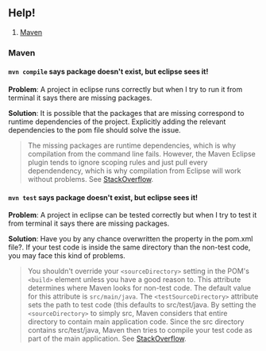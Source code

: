 ## Help!
1. [Maven](#maven)

<a name="maven"></a>
### Maven

#### `mvn compile` says package doesn't exist, but eclipse sees it!


**Problem**: A project in eclipse runs correctly but when I try to run it from terminal it says there are missing packages.

**Solution**: It is possible that the packages that are missing correspond to runtime dependencies of the project. Explicitly
adding the relevant dependencies to the pom file should solve the issue.

>The missing packages are runtime dependencies, which is why compilation from the command line fails. However, the Maven Eclipse plugin tends to ignore scoping rules and just pull every dependendency, which is why compilation from Eclipse will work without problems.
See [StackOverflow](http://stackoverflow.com/questions/17250741/maven-compile-package-does-not-exist#comment25015851_17251659).

#### `mvn test` says package doesn't exist, but eclipse sees it!

**Problem**: A project in eclipse can be tested correctly but when I try to test it from terminal it says there are missing packages.

**Solution**: Have you by any chance overwritten the <sourceDirectory> property in the pom.xml file?. If your test code is inside the same directory than the non-test code, you may face this kind of problems.

> You shouldn't override your `<sourceDirectory>` setting in the POM's `<build>` element unless you have a good reason to. This attribute determines where Maven looks for non-test code. The default value for this attribute is `src/main/java`. The `<testSourceDirectory>` attribute sets the path to test code (this defaults to src/test/java. By setting the `<sourceDirectory>` to simply src, Maven considers that entire directory to contain main application code. Since the src directory contains src/test/java, Maven then tries to compile your test code as part of the main application. See [StackOverflow](http://stackoverflow.com/a/15029935/1898695).

